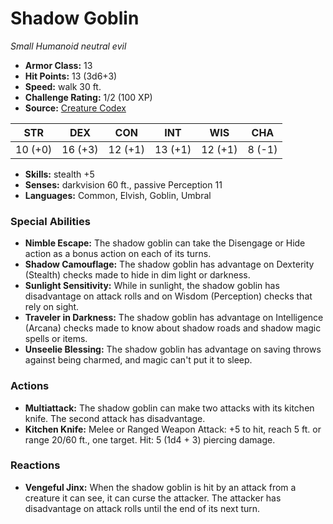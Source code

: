 # Shadow Goblin

*Small* *Humanoid* *neutral evil*

- **Armor Class:** 13
- **Hit Points:** 13 (3d6+3)
- **Speed:** walk 30 ft.
- **Challenge Rating:** 1/2 (100 XP)
- **Source:** [Creature Codex](https://koboldpress.com/kpstore/product/creature-codex-for-5th-edition-dnd/)

| STR | DEX | CON | INT | WIS | CHA |
| --- | --- | --- | --- | --- | --- |
| 10 (+0) | 16 (+3) | 12 (+1) | 13 (+1) | 12 (+1) | 8 (-1) |

- **Skills:** stealth +5
- **Senses:** darkvision 60 ft., passive Perception 11
- **Languages:** Common, Elvish, Goblin, Umbral
### Special Abilities
- **Nimble Escape:** The shadow goblin can take the Disengage or Hide action as a bonus action on each of its turns.
- **Shadow Camouflage:** The shadow goblin has advantage on Dexterity (Stealth) checks made to hide in dim light or darkness.
- **Sunlight Sensitivity:** While in sunlight, the shadow goblin has disadvantage on attack rolls and on Wisdom (Perception) checks that rely on sight.
- **Traveler in Darkness:** The shadow goblin has advantage on Intelligence (Arcana) checks made to know about shadow roads and shadow magic spells or items.
- **Unseelie Blessing:** The shadow goblin has advantage on saving throws against being charmed, and magic can't put it to sleep.
### Actions
- **Multiattack:** The shadow goblin can make two attacks with its kitchen knife. The second attack has disadvantage.
- **Kitchen Knife:** Melee or Ranged Weapon Attack: +5 to hit, reach 5 ft. or range 20/60 ft., one target. Hit: 5 (1d4 + 3) piercing damage.
### Reactions
- **Vengeful Jinx:** When the shadow goblin is hit by an attack from a creature it can see, it can curse the attacker. The attacker has disadvantage on attack rolls until the end of its next turn.
